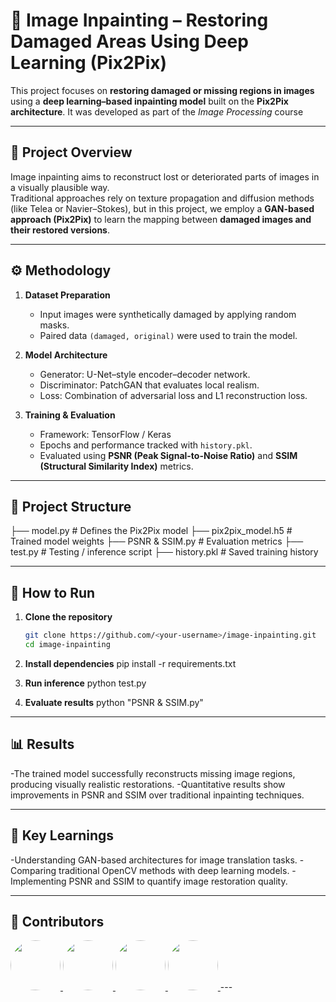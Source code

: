 # 🧠 Image Inpainting – Restoring Damaged Areas Using Deep Learning (Pix2Pix)

This project focuses on **restoring damaged or missing regions in images** using a **deep learning–based inpainting model** built on the **Pix2Pix architecture**. It was developed as part of the *Image Processing* course

---

## 🎯 Project Overview

Image inpainting aims to reconstruct lost or deteriorated parts of images in a visually plausible way.  
Traditional approaches rely on texture propagation and diffusion methods (like Telea or Navier–Stokes), but in this project, we employ a **GAN-based approach (Pix2Pix)** to learn the mapping between **damaged images and their restored versions**.

---

## ⚙️ Methodology

1. **Dataset Preparation**  
   - Input images were synthetically damaged by applying random masks.  
   - Paired data `(damaged, original)` were used to train the model.

2. **Model Architecture**  
   - Generator: U-Net–style encoder–decoder network.  
   - Discriminator: PatchGAN that evaluates local realism.  
   - Loss: Combination of adversarial loss and L1 reconstruction loss.

3. **Training & Evaluation**  
   - Framework: TensorFlow / Keras  
   - Epochs and performance tracked with `history.pkl`.  
   - Evaluated using **PSNR (Peak Signal-to-Noise Ratio)** and **SSIM (Structural Similarity Index)** metrics.

---

## 🧩 Project Structure

├── model.py # Defines the Pix2Pix model
├── pix2pix_model.h5 # Trained model weights
├── PSNR & SSIM.py # Evaluation metrics
├── test.py # Testing / inference script
├── history.pkl # Saved training history


---

## 🚀 How to Run

1. **Clone the repository**
   ```bash
   git clone https://github.com/<your-username>/image-inpainting.git
   cd image-inpainting
   
2. **Install dependencies**
   pip install -r requirements.txt

3. **Run inference**
    python test.py

4. **Evaluate results**
    python "PSNR & SSIM.py"

---

## 📊 Results

  -The trained model successfully reconstructs missing image regions, producing visually realistic restorations.
  -Quantitative results show improvements in PSNR and SSIM over traditional inpainting techniques.

---

## 🧠 Key Learnings

  -Understanding GAN-based architectures for image translation tasks.
  -Comparing traditional OpenCV methods with deep learning models.
  -Implementing PSNR and SSIM to quantify image restoration quality.

---

## 🌟 Contributors

<a href="https://github.com/NethminE20">
  <img src="https://avatars.githubusercontent.com/your-github-username" width="80" style="border-radius: 50%;" />
</a>
<a href="https://github.com/github-username2">
  <img src="https://avatars.githubusercontent.com/github-username2" width="80" style="border-radius: 50%;" />
</a>
<a href="https://github.com/github-username3">
  <img src="https://avatars.githubusercontent.com/github-username3" width="80" style="border-radius: 50%;" />
</a>
<a href="https://github.com/github-username3">
  <img src="https://avatars.githubusercontent.com/github-username3" width="80" style="border-radius: 50%;" />
</a>
---


